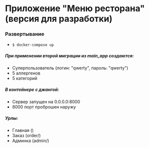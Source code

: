 # Приложение "Меню ресторана" (версия для разработки)

### Развертывание
- ```$ docker-compose up```

##### При применении второй миграции из main_app создаются:
- Суперпользователь (логин: "qwerty", пароль: "qwerty")
- 5 аллергенов
- 5 категорий

##### В контейнере с джангой:
- Cервер запущен на 0.0.0.0:8000
- 8000 порт проброшен наружу

##### Урлы:
- Главная ()
- Заказ (order/)
- Админка (admin/)

